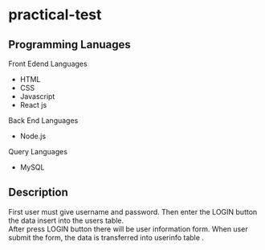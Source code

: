 # practical-test
## Programming Lanuages
<p>Front Edend Languages</p>
<ul>
<li>HTML</li>
<li>CSS</li>
<li>Javascript</li>
<li>React js</li>
</ul>

<p>Back End Languages</p>
<ul>
<li>Node.js</li>
</ul>

<p>Query Languages</p>
<ul>
<li>MySQL</li>
</ul>

## Description
<p>
First user must give username and password. Then enter the LOGIN button the data insert into the users table. <br/>
After press LOGIN button there will be user information form. When user submit the form, the data is transferred into userinfo table . <br/>
</p>
